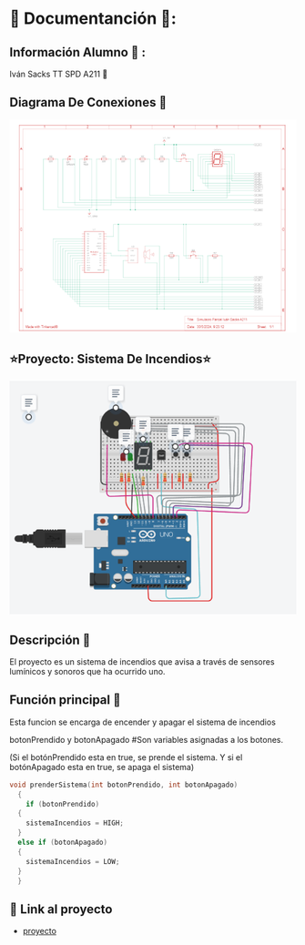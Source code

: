 # :rotating_light: Documentanción :rotating_light::
## Información Alumno :school: :
Iván Sacks TT SPD A211 :pray:

## Diagrama De Conexiones :tada:
![Tinkercad](./img/diagrama.png)


## :star:Proyecto: Sistema De Incendios:star:
![Tinkercad](./img/sistemaIncendios.png)


## Descripción :triangular_flag_on_post:
El proyecto es un sistema de incendios que avisa a través de sensores lumínicos y sonoros que ha ocurrido uno.

## Función principal :raised_hands:
Esta funcion se encarga de encender y apagar el sistema de incendios

botonPrendido y  botonApagado #Son variables asignadas a los botones.

(Si el botónPrendido esta en true, se prende el sistema. Y si el botónApagado esta en true, se apaga el sistema) 

~~~ C++ :collision:
void prenderSistema(int botonPrendido, int botonApagado)
  {
    if (botonPrendido)
  {
    sistemaIncendios = HIGH;
  }
  else if (botonApagado)
  {         
    sistemaIncendios = LOW;   
  }
  }
~~~

## :muscle: Link al proyecto
- [proyecto](https://www.tinkercad.com/things/kaS3G6QeOcw-simulacro-parcial-ivan-sacks-a211/editel?sharecode=Df2IqMLfKf2Ypm6Jcaq48aBOQSW4cYphO8chJzJHWeQ)







